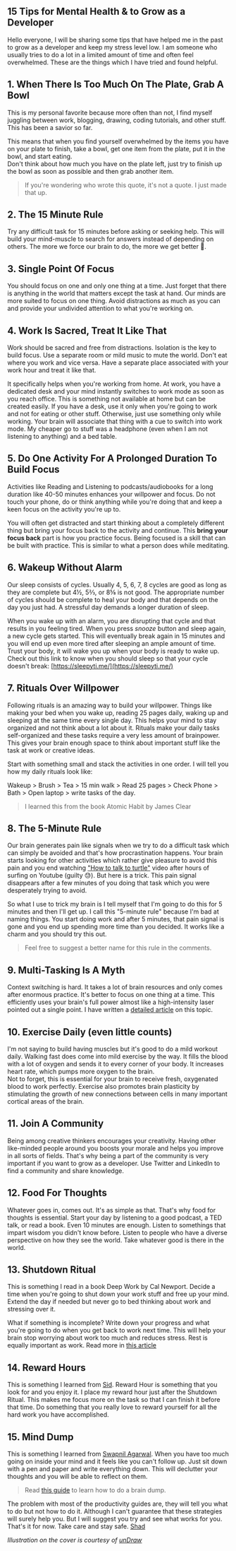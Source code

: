## 15 Tips for Mental Health & to Grow as a Developer

Hello everyone, I will be sharing some tips that have helped me in the past to grow as a developer and keep my stress level low. I am someone who usually tries to do a lot in a limited amount of time and often feel overwhelmed. These are the things which I have tried and found helpful.

## 1. When There Is Too Much On The Plate, Grab A Bowl

This is my personal favorite because more often than not, I find myself juggling between work, blogging, drawing, coding tutorials, and other stuff. This has been a savior so far.

This means that when you find yourself overwhelmed by the items you have on your plate to finish, take a bowl, get one item from the plate, put it in the bowl, and start eating.  
Don't think about how much you have on the plate left, just try to finish up the bowl as soon as possible and then grab another item.

> If you're wondering who wrote this quote, it's not a quote. I just made that up.

## 2. The 15 Minute Rule

Try any difficult task for 15 minutes before asking or seeking help. This will build your mind-muscle to search for answers instead of depending on others. The more we force our brain to do, the more we get better 💪.

## 3. Single Point Of Focus

You should focus on one and only one thing at a time. Just forget that there is anything in the world that matters except the task at hand. Our minds are more suited to focus on one thing. Avoid distractions as much as you can and provide your undivided attention to what you're working on.

## 4. Work Is Sacred, Treat It Like That

Work should be sacred and free from distractions. Isolation is the key to build focus. Use a separate room or mild music to mute the world. Don't eat where you work and vice versa. Have a separate place associated with your work hour and treat it like that. 

It specifically helps when you're working from home. At work, you have a dedicated desk and your mind instantly switches to work mode as soon as you reach office. This is something not available at home but can be created easily. If you have a desk, use it only when you're going to work and not for eating or other stuff. Otherwise, just use something only while working. Your brain will associate that thing with a cue to switch into work mode. My cheaper go to stuff was a headphone (even when I am not listening to anything) and a bed table.

## 5. Do One Activity For A Prolonged Duration To Build Focus

Activities like Reading and Listening to podcasts/audiobooks for a long duration like 40-50 minutes enhances your willpower and focus. Do not touch your phone, do or think anything while you're doing that and keep a keen focus on the activity you're up to. 

You will often get distracted and start thinking about a completely different thing but bring your focus back to the activity and continue. This **bring your focus back** part is how you practice focus. Being focused is a skill that can be built with practice. This is similar to what a person does while meditating.

## 6. Wakeup Without Alarm

Our sleep consists of cycles. Usually 4, 5, 6, 7, 8 cycles are good as long as they are complete but 4½, 5⅔, or 8⅝ is not good. The appropriate number of cycles should be complete to heal your body and that depends on the day you just had. A stressful day demands a longer duration of sleep.

When you wake up with an alarm, you are disrupting that cycle and that results in you feeling tired. When you press *snooze* button and sleep again, a new cycle gets started. This will eventually break again in 15 minutes and you will end up even more tired after sleeping an ample amount of time. Trust your body, it will wake you up when your body is ready to wake up. Check out this link to know when you should sleep so that your cycle doesn't break: [https://sleepyti.me/](https://sleepyti.me/)

## 7. Rituals Over Willpower

Following rituals is an amazing way to build your willpower. Things like making your bed when you wake up, reading 25 pages daily, waking up and sleeping at the same time every single day. This helps your mind to stay organized and not think about a lot about it.  Rituals make your daily tasks self-organized and these tasks require a very less amount of brainpower. This gives your brain enough space to think about important stuff like the task at work or creative ideas.

Start with something small and stack the activities in one order. I will tell you how my daily rituals look like:

Wakeup > Brush > Tea > 15 min walk > Read 25 pages > Check Phone > Bath > Open laptop > write tasks of the day.

> I learned this from the book Atomic Habit by James Clear

## 8. The 5-Minute Rule

Our brain generates pain like signals when we try to do a difficult task which can simply be avoided and that's how procrastination happens. Your brain starts looking for other activities which rather give pleasure to avoid this pain and you end watching ["How to talk to turtle"](https://www.youtube.com/watch?v=xlowNHVAVWo) video after hours of surfing on Youtube (guilty 😓). But here is a trick. This pain signal disappears after a few minutes of you doing that task which you were desperately trying to avoid.

So what I use to trick my brain is I tell myself that I'm going to do this for 5 minutes and then I'll get up. I call this "5-minute rule" because I'm bad at naming things. You start doing work and after 5 minutes, that pain signal is gone and you end up spending more time than you decided. It works like a charm and you should try this out.

> Feel free to suggest a better name for this rule in the comments.

## 9. Multi-Tasking Is A Myth

Context switching is hard. It takes a lot of brain resources and only comes after enormous practice. It's better to focus on one thing at a time. This efficiently uses your brain's full power almost like a high-intensity laser pointed out a single point. I have written a [detailed article](https://iamshadmirza.com/multitasking-is-a-myth-heres-why) on this topic.

## 10. Exercise Daily (even little counts)

I'm not saying to build having muscles but it's good to do a mild workout daily. Walking fast does come into mild exercise by the way. It fills the blood with a lot of oxygen and sends it to every corner of your body. It increases heart rate, which pumps more oxygen to the brain.  
Not to forget, this is essential for your brain to receive fresh, oxygenated blood to work perfectly. Exercise also promotes brain plasticity by stimulating the growth of new connections between cells in many important cortical areas of the brain.

## 11. Join A Community

Being among creative thinkers encourages your creativity. Having other like-minded people around you boosts your morale and helps you improve in all sorts of fields. That's why being a part of the community is very important if you want to grow as a developer. Use Twitter and LinkedIn to find a community and share knowledge.

## 12. Food For Thoughts

Whatever goes in, comes out. It's as simple as that. That's why food for thoughts is essential. Start your day by listening to a good podcast, a TED talk, or read a book. Even 10 minutes are enough. Listen to somethings that impart wisdom you didn't know before. Listen to people who have a diverse perspective on how they see the world. Take whatever good is there in the world.

## 13. Shutdown Ritual

This is something I read in a book Deep Work by Cal Newport. Decide a time when you're going to shut down your work stuff and free up your mind. Extend the day if needed but never go to bed thinking about work and stressing over it. 

What if something is incomplete? Write down your progress and what you're going to do when you get back to work next time. This will help your brain stop worrying about work too much and reduces stress. Rest is equally important as work. Read more in [this article](https://themorningeffect.com/end-workday-shutdown-ritual/)

## 14. Reward Hours

This is something I learned from [Sid](https://www.twitter.com/siddharthkp). Reward Hour is something that you look for and you enjoy it. I place my reward hour just after the Shutdown Ritual. This makes me focus more on the task so that I can finish it before that time. Do something that you really love to reward yourself for all the hard work you have accomplished.

## 15. Mind Dump

This is something I learned from [Swapnil Agarwal](https://twitter.com/SwapAgarwal). When you have too much going on inside your mind and it feels like you can't follow up. Just sit down with a pen and paper and write everything down. This will declutter your thoughts and you will be able to reflect on them.

> Read [this guide](https://diaryofajournalplanner.com/brain-dump/) to learn how to do a brain dump.

The problem with most of the productivity guides are, they will tell you what to do but not how to do it. Although I can't guarantee that these strategies will surely help you. But I will suggest you try and see what works for you. That's it for now.  Take care and stay safe.
[Shad](https://www.twitter.com/iamshadmirza)

*Illustration on the cover is courtesy of [unDraw](https://undraw.co/)*